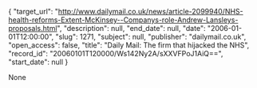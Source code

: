 {
  "target_url": "http://www.dailymail.co.uk/news/article-2099940/NHS-health-reforms-Extent-McKinsey--Companys-role-Andrew-Lansleys-proposals.html", 
  "description": null, 
  "end_date": null, 
  "date": "2006-01-01T12:00:00", 
  "slug": 1271, 
  "subject": null, 
  "publisher": "dailymail.co.uk", 
  "open_access": false, 
  "title": "Daily Mail: The firm that hijacked the NHS", 
  "record_id": "20060101T120000/Ws142Ny2A/sXXVFPoJ1AiQ==", 
  "start_date": null
}

None